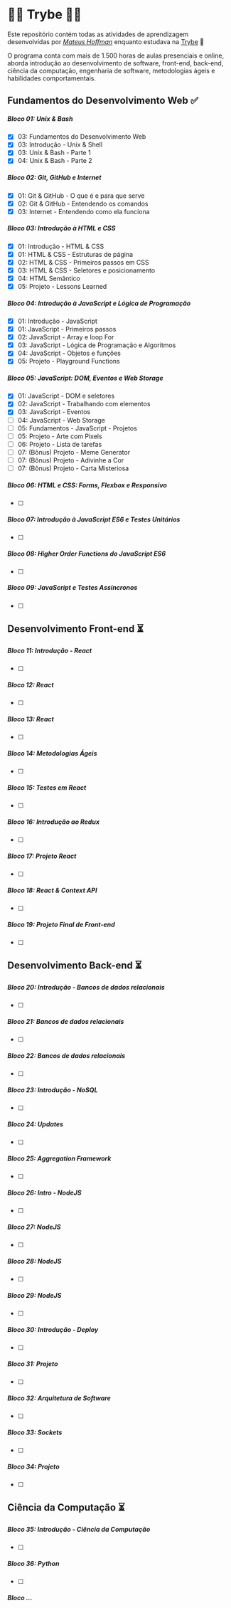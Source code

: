 # 💚💚 Trybe 💚💚

Este repositório contém todas as atividades de aprendizagem desenvolvidas por _[Mateus Hoffman](https://www.linkedin.com/in/MateusHoffman/)_ enquanto estudava na [Trybe](https://www.betrybe.com/) :rocket:

O programa conta com mais de 1.500 horas de aulas presenciais e online, aborda introdução ao desenvolvimento de software, front-end, back-end, ciência da computação, engenharia de software, metodologias ágeis e habilidades comportamentais.

## Fundamentos do Desenvolvimento Web :white_check_mark:

##### Bloco 01: Unix & Bash

- [X] 03: Fundamentos do Desenvolvimento Web
- [x] 03: Introdução - Unix & Shell
- [x] 03: Unix & Bash - Parte 1
- [X] 04: Unix & Bash - Parte 2

##### Bloco 02: Git, GitHub e Internet

- [X] 01: Git & GitHub - O que é e para que serve
- [X] 02: Git & GitHub - Entendendo os comandos
- [X] 03: Internet - Entendendo como ela funciona

##### Bloco 03: Introdução à HTML e CSS

- [X] 01: Introdução - HTML & CSS
- [X] 01: HTML & CSS - Estruturas de página
- [X] 02: HTML & CSS - Primeiros passos em CSS
- [X] 03: HTML & CSS - Seletores e posicionamento
- [X] 04: HTML Semântico
- [X] 05: Projeto - Lessons Learned

##### Bloco 04: Introdução à JavaScript e Lógica de Programação

- [X] 01: Introdução - JavaScript
- [X] 01: JavaScript - Primeiros passos
- [X] 02: JavaScript - Array e loop For
- [X] 03: JavaScript - Lógica de Programação e Algoritmos
- [X] 04: JavaScript - Objetos e funções
- [X] 05: Projeto - Playground Functions

##### Bloco 05: JavaScript: DOM, Eventos e Web Storage

- [X] 01: JavaScript - DOM e seletores
- [X] 02: JavaScript - Trabalhando com elementos
- [X] 03: JavaScript - Eventos
- [ ] 04: JavaScript - Web Storage
- [ ] 05: Fundamentos - JavaScript - Projetos
- [ ] 05: Projeto - Arte com Pixels
- [ ] 06: Projeto - Lista de tarefas
- [ ] 07: (Bônus) Projeto - Meme Generator
- [ ] 07: (Bônus) Projeto - Adivinhe a Cor
- [ ] 07: (Bônus) Projeto - Carta Misteriosa

##### Bloco 06: HTML e CSS: Forms, Flexbox e Responsivo

- [ ] 

##### Bloco 07: Introdução à JavaScript ES6 e Testes Unitários

- [ ] 

##### Bloco 08: Higher Order Functions do JavaScript ES6

- [ ] 

##### Bloco 09: JavaScript e Testes Assíncronos

- [ ] 

## Desenvolvimento Front-end :hourglass_flowing_sand:

##### Bloco 11: Introdução - React

- [ ] 

##### Bloco 12: React

- [ ] 

##### Bloco 13: React

- [ ] 

##### Bloco 14: Metodologias Ágeis

- [ ] 

##### Bloco 15: Testes em React

- [ ] 

##### Bloco 16: Introdução ao Redux

- [ ] 

##### Bloco 17: Projeto React

- [ ] 

##### Bloco 18: React & Context API

- [ ] 

##### Bloco 19: Projeto Final de Front-end

- [ ] 

## Desenvolvimento Back-end :hourglass_flowing_sand:

##### Bloco 20: Introdução - Bancos de dados relacionais

- [ ] 

##### Bloco 21: Bancos de dados relacionais

- [ ] 

##### Bloco 22: Bancos de dados relacionais

- [ ] 

##### Bloco 23: Introdução - NoSQL

- [ ] 

##### Bloco 24: Updates

- [ ] 

##### Bloco 25: Aggregation Framework

- [ ] 

##### Bloco 26: Intro - NodeJS

- [ ] 

##### Bloco 27: NodeJS

- [ ] 

##### Bloco 28: NodeJS

- [ ] 

##### Bloco 29: NodeJS

- [ ] 

##### Bloco 30: Introdução - Deploy

- [ ] 

##### Bloco 31: Projeto

- [ ] 

##### Bloco 32: Arquitetura de Software

- [ ] 

##### Bloco 33: Sockets

- [ ] 

##### Bloco 34: Projeto

- [ ] 

## Ciência da Computação :hourglass_flowing_sand:

##### Bloco 35: Introdução - Ciência da Computação

- [ ] 

##### Bloco 36: Python

- [ ] 

##### Bloco ...
